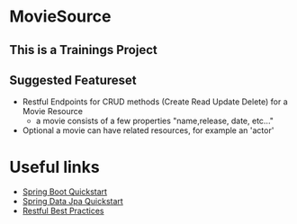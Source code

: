 # MovieSource

## This is a Trainings Project

## Suggested Featureset
- Restful Endpoints for CRUD methods (Create Read Update Delete) for a Movie Resource 
  - a movie consists of a few properties "name,release, date, etc..."
- Optional a movie can have related resources, for example an 'actor'

# Useful links
- [Spring Boot Quickstart](http://projects.spring.io/spring-boot/)
- [Spring Data Jpa Quickstart](http://projects.spring.io/spring-data-jpa/)
- [Restful Best Practices](http://www.vinaysahni.com/best-practices-for-a-pragmatic-restful-api)
